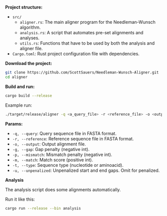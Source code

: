 **Project structure:**
- `src/`
  - `aligner.rs`: The main aligner program for the Needleman-Wunsch algorithm.
  - `analysis.rs`: A script that automates pre-set alignments and analyses.
  - `utils.rs`: Functions that have to be used by both the analysis and aligner file.
- `Cargo.toml`: Rust project configuration file with dependencies.

**Download the project:**

```bash
git clone https://github.com/ScottSauers/Needleman-Wunsch-Aligner.git
cd aligner
```

**Build and run:**

```bash
cargo build --release
```

Example run:

```bash
./target/release/aligner -q <a_query_file> -r <reference_file> -o <output_file> -g <gap_penalty_amount> -p <mismatch_penalty> -m <match_score> -t <sequence_type>
```

**Params:**

- `-q, --query`: Query sequence file in FASTA format.
- `-r, --reference`: Reference sequence file in FASTA format.
- `-o, --output`: Output alignment file.
- `-g, --gap`: Gap penalty (negative int).
- `-p, --mismatch`: Mismatch penalty (negative int).
- `-m, --match`: Match score (positive int).
- `-t, --type`: Sequence type (nucleotide or aminoacid).
- `-u, --unpenalized`: Unpenalized start and end gaps. Omit for penalized.


**Analysis**

The analysis script does some alignments automatically.

Run it like this:

```bash
cargo run --release --bin analysis
```

